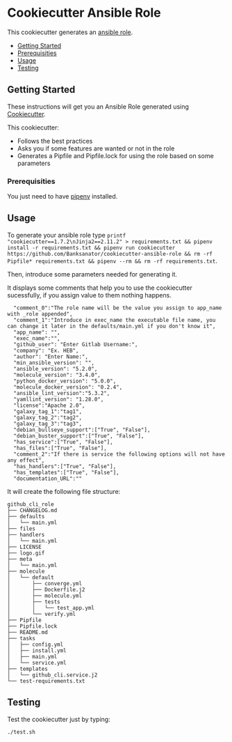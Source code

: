 # Cookiecutter Ansible Role

This cookiecutter generates an [ansible role](https://docs.ansible.com/ansible/latest/user_guide/playbooks_reuse_roles.html).

- [Getting Started](#getting-started)
- [Prerequisities](#prerequisities)
- [Usage](#usage)
- [Testing](#testing)

## Getting Started
These instructions will get you an Ansible Role generated using [Cookiecutter](https://github.com/cookiecutter/cookiecutter). 

This cookiecutter:
* Follows the best practices 
* Asks you if some features are wanted or not in the role
* Generates a Pipfile and Pipfile.lock for using the role based on some parameters

### Prerequisities

You just need to have [pipenv](https://github.com/pypa/pipenv) installed.

## Usage

To generate your ansible role type ```printf "cookiecutter==1.7.2\nJinja2==2.11.2" > requirements.txt && pipenv install -r requirements.txt && pipenv run cookiecutter https://github.com/Banksanator/cookiecutter-ansible-role && rm -rf Pipfile*
requirements.txt && pipenv --rm && rm -rf requirements.txt```.

Then, introduce some parameters needed for generating it. 

It displays some comments that help you to use the cookiecutter sucessfully, if you assign value to them nothing happens.

```
  "comment_0":"The role name will be the value you assign to app_name with _role appended",
  "comment_1":"Introduce in exec_name the executable file name, you can change it later in the defaults/main.yml if you don't know it",
  "app_name": "",
  "exec_name":"",
  "github_user": "Enter Gitlab Username:",
  "company": "Ex. HEB",
  "author": "Enter Name:",
  "min_ansible_version": "",
  "ansible_version": "5.2.0",
  "molecule_version": "3.4.0",
  "python_docker_version": "5.0.0",
  "molecule_docker_version": "0.2.4",
  "ansible_lint_version":"5.3.2",
  "yamllint_version": "1.28.0",
  "license":"Apache 2.0",
  "galaxy_tag_1":"tag1",
  "galaxy_tag_2":"tag2",
  "galaxy_tag_3":"tag3",
  "debian_bullseye_support":["True", "False"],
  "debian_buster_support":["True", "False"],
  "has_service":["True", "False"],
  "has_files":["True", "False"],
  "comment_2":"If there is service the following options will not have any effect",
  "has_handlers":["True", "False"],
  "has_templates":["True", "False"],
  "documentation_URL":""
```

It will create the following file structure:

```
github_cli_role
├── CHANGELOG.md
├── defaults
│   └── main.yml
├── files
├── handlers
│   └── main.yml
├── LICENSE
├── logo.gif
├── meta
│   └── main.yml
├── molecule
│   └── default
│       ├── converge.yml
│       ├── Dockerfile.j2
│       ├── molecule.yml
│       ├── tests
│       │   └── test_app.yml
│       └── verify.yml
├── Pipfile
├── Pipfile.lock
├── README.md
├── tasks
│   ├── config.yml
│   ├── install.yml
│   ├── main.yml
│   └── service.yml
├── templates
│   └── github_cli.service.j2
└── test-requirements.txt
```

## Testing 

Test the cookiecutter just by typing:

```./test.sh```
